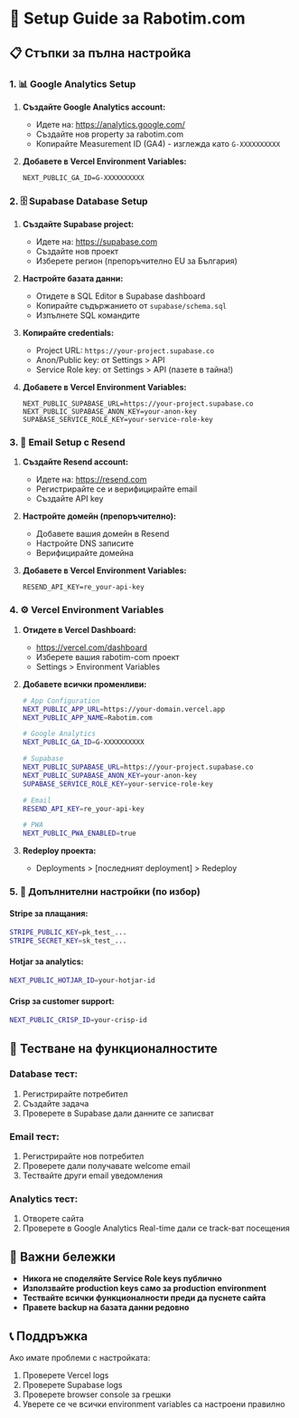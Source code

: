 # 🚀 Setup Guide за Rabotim.com

## 📋 Стъпки за пълна настройка

### 1. 📊 Google Analytics Setup

1. **Създайте Google Analytics account:**
   - Идете на: https://analytics.google.com/
   - Създайте нов property за rabotim.com
   - Копирайте Measurement ID (GA4) - изглежда като `G-XXXXXXXXXX`

2. **Добавете в Vercel Environment Variables:**
   ```
   NEXT_PUBLIC_GA_ID=G-XXXXXXXXXX
   ```

### 2. 🗄️ Supabase Database Setup

1. **Създайте Supabase project:**
   - Идете на: https://supabase.com
   - Създайте нов проект
   - Изберете регион (препоръчително EU за България)

2. **Настройте базата данни:**
   - Отидете в SQL Editor в Supabase dashboard
   - Копирайте съдържанието от `supabase/schema.sql`
   - Изпълнете SQL командите

3. **Копирайте credentials:**
   - Project URL: `https://your-project.supabase.co`
   - Anon/Public key: от Settings > API
   - Service Role key: от Settings > API (пазете в тайна!)

4. **Добавете в Vercel Environment Variables:**
   ```
   NEXT_PUBLIC_SUPABASE_URL=https://your-project.supabase.co
   NEXT_PUBLIC_SUPABASE_ANON_KEY=your-anon-key
   SUPABASE_SERVICE_ROLE_KEY=your-service-role-key
   ```

### 3. 📧 Email Setup с Resend

1. **Създайте Resend account:**
   - Идете на: https://resend.com
   - Регистрирайте се и верифицирайте email
   - Създайте API key

2. **Настройте домейн (препоръчително):**
   - Добавете вашия домейн в Resend
   - Настройте DNS записите
   - Верифицирайте домейна

3. **Добавете в Vercel Environment Variables:**
   ```
   RESEND_API_KEY=re_your-api-key
   ```

### 4. ⚙️ Vercel Environment Variables

1. **Отидете в Vercel Dashboard:**
   - https://vercel.com/dashboard
   - Изберете вашия rabotim-com проект
   - Settings > Environment Variables

2. **Добавете всички променливи:**
   ```bash
   # App Configuration
   NEXT_PUBLIC_APP_URL=https://your-domain.vercel.app
   NEXT_PUBLIC_APP_NAME=Rabotim.com
   
   # Google Analytics
   NEXT_PUBLIC_GA_ID=G-XXXXXXXXXX
   
   # Supabase
   NEXT_PUBLIC_SUPABASE_URL=https://your-project.supabase.co
   NEXT_PUBLIC_SUPABASE_ANON_KEY=your-anon-key
   SUPABASE_SERVICE_ROLE_KEY=your-service-role-key
   
   # Email
   RESEND_API_KEY=re_your-api-key
   
   # PWA
   NEXT_PUBLIC_PWA_ENABLED=true
   ```

3. **Redeploy проекта:**
   - Deployments > [последният deployment] > Redeploy

### 5. 🔧 Допълнителни настройки (по избор)

#### Stripe за плащания:
```bash
STRIPE_PUBLIC_KEY=pk_test_...
STRIPE_SECRET_KEY=sk_test_...
```

#### Hotjar за analytics:
```bash
NEXT_PUBLIC_HOTJAR_ID=your-hotjar-id
```

#### Crisp за customer support:
```bash
NEXT_PUBLIC_CRISP_ID=your-crisp-id
```

## 🧪 Тестване на функционалностите

### Database тест:
1. Регистрирайте потребител
2. Създайте задача
3. Проверете в Supabase дали данните се записват

### Email тест:
1. Регистрирайте нов потребител
2. Проверете дали получавате welcome email
3. Тествайте други email уведомления

### Analytics тест:
1. Отворете сайта
2. Проверете в Google Analytics Real-time дали се track-ват посещения

## 🚨 Важни бележки

- **Никога не споделяйте Service Role keys публично**
- **Използвайте production keys само за production environment**
- **Тествайте всички функционалности преди да пуснете сайта**
- **Правете backup на базата данни редовно**

## 📞 Поддръжка

Ако имате проблеми с настройката:
1. Проверете Vercel logs
2. Проверете Supabase logs
3. Проверете browser console за грешки
4. Уверете се че всички environment variables са настроени правилно
